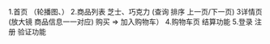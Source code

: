 1.首页              （轮播图、）
2.商品列表          芝士、巧克力 (查询 排序  上一页/下一页)
3详情页             (放大镜 商品信息一一对应)   购买 =>  加入购物车）
4.购物车页          结算功能
5.登录 注册         验证功能
